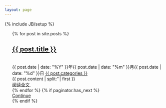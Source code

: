 ```yaml
---
layout: page
---
```

{% include JB/setup %}

<ul class="posts">
  {% for post in site.posts %}
  	<h2><a href="{{ BASE_PATH }}{{ post.url }}">{{ post.title }}</a></h2> <br>
	{{ post.date | date: "%Y" }}年{{ post.date | date: "%m" }}月{{ post.date | date: "%d" }}日
	<a class="post-category" href="/page/category.html#{{ post.categories }}">{{ post.categories }}</a>
	<div class="post-main">
      {{ post.content | split:'<!-- more -->'| first }}
      <div class="readall"><a href="{{ BASE_PATH }}{{ post.url }}" id="post-readall">阅读全文&nbsp;<i class="fa fa-chevron-right"></i></a></div>
    </div>
{% endfor %}
	{% if paginator.has_next %}
	<nav class="pager">
		<a href="/archive" class="next">Continue</a>
	</nav>
	{% endif %}
</ul>
